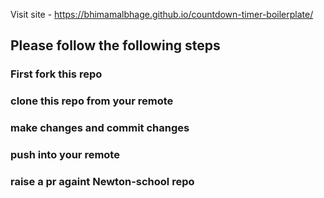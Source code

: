 Visit site - https://bhimamalbhage.github.io/countdown-timer-boilerplate/

## Please follow the following steps

### First fork this repo 

### clone this repo from your remote 

### make changes and commit changes

### push into your remote

### raise a pr againt Newton-school repo

